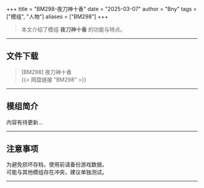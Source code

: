 +++
title = "BM298-夜刀神十香"
date = "2025-03-07"
author = "Bny"
tags = ["模组", "人物"]
aliases = ["BM298"]
+++

> 本文介绍了模组 **夜刀神十香** 的功能与特点。

---

## 文件下载

> [BM298] 夜刀神十香  
{{< 网盘链接 "BM298" >}}  

---

## 模组简介

>  
内容有待更新...  

---

## 注意事项

>  
为避免损坏存档，使用前请备份游戏数据。  
可能与其他模组存在冲突，建议单独测试。  

---

